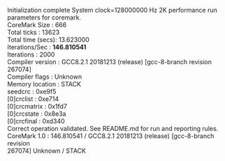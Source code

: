 Initialization complete
System clock=128000000 Hz
2K performance run parameters for coremark.</br>
CoreMark Size    : 666</br>
Total ticks      : 13623</br>
Total time (secs): 13.623000</br>
Iterations/Sec   : <strong>146.810541</strong></br>
Iterations       : 2000</br>
Compiler version : GCC8.2.1 20181213 (release) [gcc-8-branch revision 267074]</br>
Compiler flags   : Unknown</br>
Memory location  : STACK</br>
seedcrc          : 0xe9f5</br>
[0]crclist       : 0xe714</br>
[0]crcmatrix     : 0x1fd7</br>
[0]crcstate      : 0x8e3a</br>
[0]crcfinal      : 0xd340</br>
Correct operation validated. See README.md for run and reporting rules.</br>
CoreMark 1.0 : 146.810541 / GCC8.2.1 20181213 (release) [gcc-8-branch revision</br> 267074] Unknown / STACK</br>

